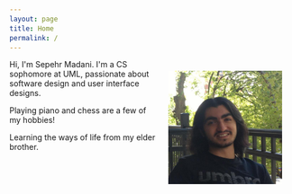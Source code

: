 ```yaml
---
layout: page
title: Home
permalink: /
---
```


<img align="right" width="40%" style="padding: 20px;" src="picture.jpg">

Hi, I'm Sepehr Madani. I'm a CS sophomore at UML, passionate about software design and user interface designs.

Playing piano and chess are a few of my hobbies!

Learning the ways of life from my elder brother.
